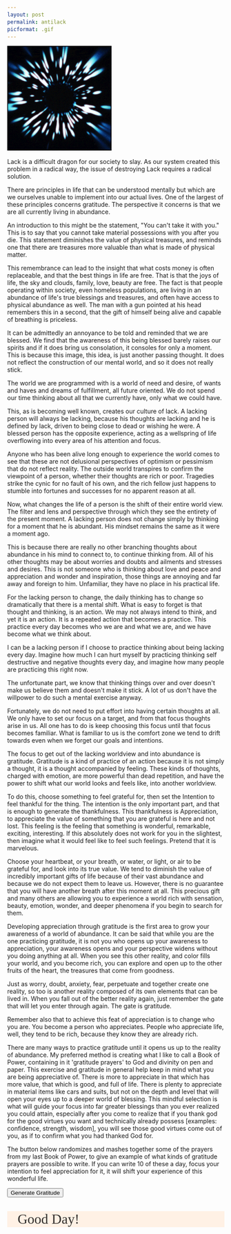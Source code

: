 ```yaml
---
layout: post
permalink: antilack
picformat: .gif
---
```


<a href="{{ page.url }}"> ![image](/img/antilack.gif) </a>

<!-- change to 06-07 after testing done -->

<link href="https://fonts.googleapis.com/css2?family=Playfair+Display:wght@400;500&display=swap" rel="stylesheet">
<link href="https://fonts.googleapis.com/css2?family=IBM+Plex+Mono:wght@400;500&display=swap" rel="stylesheet">
<script src="https://ajax.googleapis.com/ajax/libs/jquery/3.4.1/jquery.min.js"></script>
<style>
  #outputhtml { /* i dont even think this code is active wtf */
    font-family: 'Playfair Display', serif;
    color: #33302e;
    background-color: #fff1e5;
    padding: 0px 16px 0px 24px;
    font-size: 32px;
  }
</style>


Lack is a difficult dragon for our society to slay. As our system created this problem in a
radical way, the issue of destroying Lack requires a radical solution.

There are principles in life that can be understood mentally but which are we
ourselves unable to implement into our actual lives. One of the largest of these
principles concerns gratitude. The perspective it concerns is that we are all currently
living in abundance.

An introduction to this might be the statement,
"You can't take it with you." This is to say that you cannot take material possessions
with you after you die. This statement diminishes the value of physical treasures,
and reminds one that there are treasures more valuable than what is made of physical matter.

This remembrance can lead to the insight that what costs money is often replaceable,
and that the best things in life are free. That is that the joys of life, the sky and clouds,
family, love, beauty are free. The fact is that people operating within society, even homeless
populations, are living in an abundance of life's true blessings and treasures, and often have
access to physical abundance as well. The man with a gun pointed at his head remembers this in
a second, that the gift of himself being alive and capable of breathing is priceless.

It can be admittedly an annoyance to be told and reminded that we are blessed. We find that
the awareness of this being blessed barely raises our spirits and if it does bring us consolation,
it consoles for only a moment. This is because this image, this idea, is just another passing thought.
It does not reflect the construction of our mental world, and so it does not really stick.

The world we are programmed with is a world of need and desire, of wants and haves and dreams of
fulfillment, all future oriented. We do not spend our time thinking about all that we currently have,
only what we could have.  

This, as is becoming well known, creates our culture of lack. A lacking person will always be lacking,
because his thoughts are lacking and he is defined by lack, driven to being close to dead or wishing he were.
A blessed person has the opposite experience, acting as a wellspring of life overflowing into every area of his attention and focus.

Anyone who has been alive long enough to experience the world comes to see that these are not delusional perspectives of optimism or pessimism that do not reflect reality. The outside world transpires to confirm the viewpoint of a person, whether their thoughts are rich or poor. Tragedies strike the cynic for no fault of his own, and the rich fellow just happens to stumble into fortunes and successes for no apparent reason at all.  

Now, what changes the life of a person is the shift of their entire world view. The filter and lens and perspective through which they see the entirety of the present moment. A lacking person does not change
simply by thinking for a moment that he is abundant. His mindset remains the same as it were a moment ago.

This is because there are really no other branching thoughts about abundance in his mind to connect to, to continue thinking from. All of his other thoughts may be about worries and doubts and ailments and stresses
and desires. This is not someone who is thinking about love and peace and appreciation and wonder and inspiration, those things are annoying and far away and foreign to him. Unfamiliar, they have no place in his practical life.

For the lacking person to change, the daily thinking has to change so dramatically that there is a mental shift. What is easy to forget is that thought and thinking, is an action. We may not always intend to think,
and yet it is an action. It is a repeated action that becomes a practice. This practice every day becomes who we are and what we are, and we have become what we think about.

I can be a lacking person if I choose to practice thinking about being lacking every day. Imagine how much I can hurt myself by practicing thinking self destructive and negative thoughts every day, and imagine how many people are practicing this right now.  

The unfortunate part, we know that thinking things over and over doesn't make us believe them and doesn't make it stick. A lot of us don't have the willpower to do such a mental exercise anyway.   

Fortunately, we do not need to put effort into having certain thoughts at all. We only have to set our focus on a target, and from that focus thoughts arise in us. All one has to do is keep
choosing this focus until that focus becomes familiar. What is familiar to us is the comfort zone we tend to drift towards even when we forget our goals and intentions.

The focus to get out of the lacking worldview and into abundance is gratitude. Gratitude is a kind of practice of an action because it is not simply a thought, it is a thought accompanied by feeling. These kinds of thoughts, charged with emotion, are more powerful than dead repetition, and have the power to shift what our world looks and feels like, into another worldview.

To do this, choose something to feel grateful for, then set the Intention to feel thankful for the thing. The intention is the only important part, and that is enough to generate the thankfulness. This thankfulness is Appreciation, to appreciate the value of something that you are grateful is here and not lost. This feeling is the feeling that something is wonderful, remarkable, exciting, interesting. If this absolutely does not work for you in the slightest, then imagine what it would feel like to feel such feelings. Pretend that it is marvelous.

Choose your heartbeat, or your breath, or water, or light, or air to be grateful for, and look into its true value. We tend to diminish the value of incredibly important gifts of life because of
their vast abundance and because we do not expect them to leave us. However, there is no guarantee that you will have another breath after this moment at all. This precious gift and many others
are allowing you to experience a world rich with sensation, beauty, emotion, wonder, and deeper phenomena if you begin to search for them.

Developing appreciation through gratitude is the first area to grow your awareness of a world of abundance. It can be said that while you are the one practicing gratitude,
it is not you who opens up your awareness to appreciation, your awareness opens and your perspective widens without you doing anything at all. When you see this other reality,
and color fills your world, and you become rich, you can explore and open up to the other fruits of the heart, the treasures that come from goodness.

Just as worry, doubt, anxiety, fear, perpetuate and together create one reality, so too is another reality composed of its own elements that can be lived in. When you fall out of the better reality
again, just remember the gate that will let you enter through again. The gate is gratitude.

Remember also that to achieve this feat of appreciation is to change who you are. You become a person who appreciates. People who appreciate life, well, they tend to be rich, because they know
they are already rich.

There are many ways to practice gratitude until it opens us up to the reality of abundance. My preferred method is creating what I like to call a Book of Power, containing in it 'gratitude prayers' to God and divinity on pen and paper. This exercise and gratitude in general help keep in mind what you are being appreciative of. There is more to appreciate in that which has more value,
that which is good, and full of life. There is plenty to appreciate in material items like cars and suits, but not on the depth and level that will open your eyes up to a deeper world of blessing.
This mindful selection is what will guide your focus into far greater blessings than you ever realized you could attain, especially after you come to realize that if you thank god for the
good virtues you want and technically already possess [examples: confidence, strength, wisdom], you will see those good virtues come out of you, as if to confirm what you had thanked God for.


The button below randomizes and mashes together some of the prayers from my last Book of Power, to give an example of what kinds of gratitude prayers are possible to write.
If you can write 10 of these a day, focus your intention to feel appreciation for it, it will shift your experience of this wonderful life.

<div id=""> <!-- test without this div also to see output!!!!!!!!!!!!!!!!!!!!!!!!!!!!!!!!!!!!!!!!!!!!!!!!!!!!!!!!!!!!!!!!!!!!!!!!! -->
<button id="firebutton" onclick="fire()"> Generate Gratitude </button>

<p id="outputhtml"> Good Day! </p>
</div>

<script>
wordList = [
"Shaping my Life and my Being as an Expressive and Beautiful Piece of Art",
"Reciprocation",
"Allowing Me to Share so Much",
"Allowing me to Experience these deep expressive emotions",
"Connecting my Heart to Light",
"feeding me in Spirit",
"Light",
"Life",
"this Beautiful Life",
"Living",
"Love",
"this Love",
"Spirit",
"Possibility",
"Possibilities",
"the Beautiful",
"Infinite Beauty",
"Endless Abundance",
"Blessings",
"Teachings",
"every Moment",
"Leading",
"Leading me to Choose Love",
"Guiding",
"Showing",
"Continuing",
"Creating",
"Creation",
"Creating me",
"Allowing",
"Connecting",
"Connection",
"Strength",
"Strengthening",
"Giving",
"Wisdom",
"Empowering",
"Empowerment",
"Voice",
"Safety",
"Protecting",
"Protection",
"Rest",
"Resting",
"Still",
"Stillness",
"Comfort",
"Comforting",
"Peace",
"Peacefulness",
"Stability",
"Kindness",
"Healing",
"Help",
"Helping",
"Letting Go",
"Reaching Out",
"Growth",
"Growing",
"Eternity",
"Rescuing",
"Saving",
"Inspiration",
"Inspiring",
"Hope",
"Flourishing",
"abilities",
"determination",
"focus",
"resolve",
"will",
"culture",
"Variety",
"Maintaining",
"Breathing",
"breath",
"oxygen",
"lungs",
"Reminding",
"Existence",
"Divinity",
"the Divine",
"Allowing Me the Chance to Love",
"the Possibility of Being Able to Be Thankful and Grateful and Appreciative!",
"the Possibility of Being Able to Be",
"Capability",
"Appreciation",
"Thankfulness",
"Thanks",
"my Heart",
"heart",
"Soul",
"Connection",
"Reconnection",
"Opening",
"Reopening",
"Keeping",
"Patience",
"Forgiveness",
"Forgiving",
"Humility",
"Surrender",
"Clarity",
"Seeing",
"Sight",
"Vision",
"Hearing",
"Sound",
"Discretion",
"Virtue",
"Support",
"Transmuting",
"Granting",
"Sustenance",
"Faith",
"Joy",
"Expression",
"Expressing",
"Health",
"Healthiness",
"Choosing Love",
"Contemplation",
"Interpretation",
"Reality",
"Perfection",
"Gratitude",
"Gratefulness",
"Grace",
"Strength",
"Strengthening",
"Bravery",
"You",
"All that is",
"Allowing me to walk, to stand, to grow",
"All that You have Created",
"Allowing me to Rise with the sun",
"Progress",
"Good things",
"Empathy",
"Productivity",
"a Beautiful, Perfect, Gorgeous Day",
"Revelation",
"Realization",
"Being",
"Light in my Heart",
"Purity",
"Essence",
"Source",
"Christ",
"Christening",
"this Precious Gift of Life",
"this Insightful Revealing Insight",
"this profound Insight",
"these lessons",
"this Glorious celebration",
"Showing me",
"Interesting Ways",
"Showing me how to operate as a human Being",
"moving me towards these amazing possibilities",
"Showing me this Value!",
"these Connections",
"this Power",
"this Creation",
"these Rising Crescendos",
"these Wonderous Changes",
"this Openness",
"the Chance to Love",
"this Safety",
"this Security",
"this Stability",
"these Blessings",
"this Renewal",
"this Greatness",
"this Wealth",
"these Rivers",
"this Body",
"the Highest State of Reality",
"Spontaneity",
"the Maker energy",
"masculinity",
"femininity",
"balance",
"Wholeness",
"the Source",
"the Silence",
"the Currents of Flow",
"the Awareness",
"All",
"Blessing my Life",
"Always Carrying me",
"Bringing me back into the next Divine Perfect Moment of Eternity",
"Working Through me",
"not abandoning me in the night",
"pushing and pulling me forward",
"Showing me signs",
"Allowing me to learn",
"Leading me into Creation",
"Amazing Creative Freedom",
"this Open Heart, Full of Love and Expansion",
"Moving me Forward",
"Allowing me to Write",
"Endless Inner Truth Expressed and Experienced",
"Ecstasy",
"Allowing me to Grow",
"rescuing me from the darkness",
"Teaching me better ways",
"making me a Creative",
"this Restoration",
"this Art",
"Blessing me financially",
"Real Value",
"this Creative Flow",
"Showing me what matters",
"Taking Care of me",
"Arising in me",
"Keeping me Connected",
"Allowing me to Witness the Beauty",
"this pen",
"a song",
"a dance",
"gifts",
"freedoms",
"music",
"Sound",
"sleep",
"Showing Me the Way back",
"Keeping me on a beautiful path",
"Helping me make the Right choices",
"Being Patient with me and Helping me be Patient with myself",
"granting the ability to transmute darkness into light",
"the Light Upon the Hill",
"this Calm",
"this Still",
"the Perfect",
"Perfection",
"the Wondrous",
"the light of Christ Jesus",
"this Peace",
"the Beautiful Day",
"the sacred moment",
"Helping me believe that I am deserving of Blessings",
"Helping me feel Deserving of Blessing",
"Blessing me",
"Supporting me",
"Freeing me",
"Sustaining me",
"Keeping me from harm",
"Allowing me to walk in Kindness",
"Allowing me to have riches",
"Teaching me Who I Am",
"these unforeseen Blessings",
"Prospering this Life",
"Allowing me to Live without pride",
"Giving me Good Intentions",
"Allowing me to reach out to others",
"Helping me Create a Better Reality with Thought and Love",
"this Awakening",
"Granting me Hope",
"Granting me Faith",
"Ambition",
"Eyes",
"Ears",
"skin",
"Water",
"Earth",
"the Smooth",
"the Flow",
"hills",
"Ripples",
"Streams",
"vineyards",
"Fruits",
"the heavens",
"Heaven",
"the Endless Skies Above",
"Heaven on Earth",
"the sunrise",
"Sunlight",
"the Moonlight",
"the Ocean",
"clear crystaline waters",
"the Father",
"the Mother",
"the Son",
"the Holy Spirit",
"Loving Beings",
"Angels",
"Truth",
"food",
"my life",
"my soul",
"your life",
"your soul",
"humanity",
"Solace",
"Blessing every part of my Life",
"this beautiful divine Glorious Abundant Prosperous Magical Blessed Fulfilled Peaceful Loving Day",
"making me Amazing",
"Restoring my and Flourishing my sensuality and sexuality",
"turning my Focus Towards the Love of Creation",
"Replacing my fear of other with Strength, Power, Humility, Surrender, Love, Joy, Goodwill, Blessing for others",
"Healing and Warmth and real Peace and Comfort Inside and Making Me Whole",
"Connecting me to Nature and Beauty and Life",
"Pouring Out my Heart, Your Heart, Out Onto the Entire Earth",
"melting the old to bring the new",
"Protecting me Through hardship and struggle and strife",
"the Moving Ocean, More Abundant in Riches than Crystal Diamonds",
"Changing me",
"Staying with me",
"Comforting me",
"Your Trust",
"Your Spirit",
"Your Wonderous Abundance of All Good Things",
"Filling my soul",
"Showing me Beauty",
"This",
"this Hope and Faith and Trust to Stand on",
"Restoring my Spirit",
"Caring about me",
"Guiding My Life",
"Restoring Me",
"Making me this way",
"Radiance",
"Watering my Gardens with Fresh Springs",
"my cup overflows",
"Always Being With me",
"Allowing me to Hold Onto what is Precious",
"Filling Every Moment with So Much! So Much Unfathomable Greatness and Life and Meaning and Truth",
"Opening my eyes to this Precious Perfect Moment in Eternity",
"Allowing me to Confide in Your Embrace",
"Setting my eyes on that which You Love",
"Creating me to Be a Being that Loves what You Love",
"Showing me how to walk",
"blessing me in truth",
"my Clarity of Speech",
"this Renewal of Mind, Soul, Body, Spirit",
"the Hidden Depths",
"the Secret Beauties and Treasures",
"Allowing me to Have this Love for You I so desperately needed",
"Making All Things Possible for me",
"Teaching me how to Trust You in my Heart and Soul",
"Allowing Have Safety and Trust in Rest",
"Restoring my Mind",
"Teaching Me to Appreciate You and Blessing at Every Level of my Life",
"Turning my Focus to Divine Love",
"Revealing my Authenticity",
"Teaching me to Find Treasure hidden in the depths of my soul",
"Teaching me How to Establish a Relationship with my Heart",
"Allowing me to Access Wisdom and Higher Meaning",
"Strengthening me from Within",
"Teaching me How to Change, How to Let Go, How to Be",
"Teaching me How to Calm the Storms in my soul",
"Allowing me to Live in a world in which others desire to See and Hear me",
"Making me Wealthier than I could Imagine",
"Teaching me how to Cultivate a Garden of Thought in the mind",
"Teaching me how to Drink from the Rivers and Waters and Springs",
"Let this Love Penetrate Through my Existence",
"the Sacred Word",
"Allowing me to fall in Love with Love itself"
]

function start(){
    passout = randoms();

    if (passout == "") {
      passout = "my Cup Overflows";
    }
    else {
      return passout;
    }
  }
//}
function randoms() {
  function randomGetNumber() { //generate a random number for array
    var randNum = Math.floor(1 + Math.random() * wordList.length);
    var randNumNum = randNum - 1;
    return randNumNum;
  }
  sendword = randomGetNumber()
  let returnedword = wordList.splice(sendword, 1); // get array value and delete entry
  if (!Array.isArray(wordList) || !wordList.length) { //when the array empties return Love
    returnedword = "Love";
  }
  return returnedword;
}

function words() { // write sentence
  pre = "Thank You for ";
  word = start();
  and = " and ";
  wordtwo = start();
  wordthree = start();
  post = "!";
  out = pre + word + and + wordtwo + and + wordthree + post;
  return out;
}
function fire() {
  $("#outputhtml").text(words()); //write to html
};

</script>

